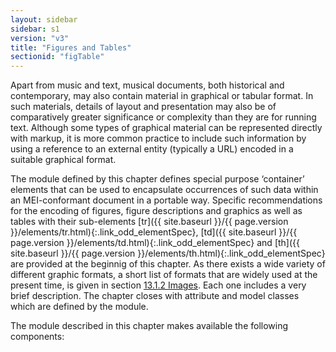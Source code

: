 ```yaml
---
layout: sidebar
sidebar: s1
version: "v3"
title: "Figures and Tables"
sectionid: "figTable"
---
```




Apart from music and text, musical documents, both historical and contemporary, may
also
contain material in graphical or tabular format. In such materials, details of layout
and
presentation may also be of comparatively greater significance or complexity than
they are for
running text. Although some types of graphical material can be represented directly
with markup,
it is more common practice to include such information by using a reference to an
external
entity (typically a URL) encoded in a suitable graphical format.

The module defined by this chapter defines special purpose ‘container’
elements that can be used to encapsulate occurrences of such data within an MEI-conformant
document in a portable way. Specific recommendations for the encoding of figures,
figure
descriptions and graphics as well as tables with their sub-elements [tr]({{ site.baseurl }}/{{ page.version }}/elements/tr.html){:.link_odd_elementSpec},
[td]({{ site.baseurl }}/{{ page.version }}/elements/td.html){:.link_odd_elementSpec} and [th]({{ site.baseurl }}/{{ page.version }}/elements/th.html){:.link_odd_elementSpec} are provided at the beginnig of this
chapter. As there exists a wide variety of different graphic formats, a short list
of formats
that are widely used at the present time, is given in section <a class="link_ptr" title="Images" href="{{ site.baseurl }}/{{ page.version }}/guidelines/figTable.html#figTableImages">13.1.2 Images</a>.
Each one includes a very brief description. The chapter closes with attribute and
model classes
which are defined by the module.

The module described in this chapter makes available the following components:







